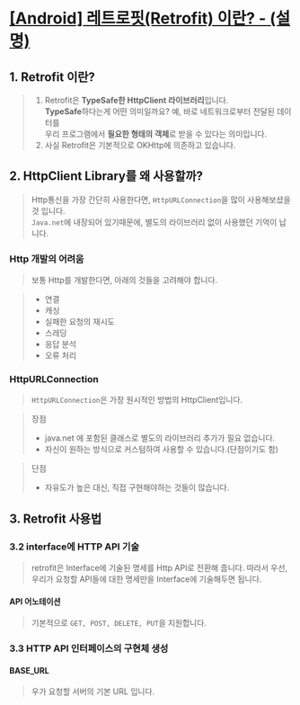 # [[Android] 레트로핏(Retrofit) 이란? - (설명)](https://hijjang2.tistory.com/445)

## 1. Retrofit 이란?
> 1. Retrofit은 **TypeSafe한 HttpClient 라이브러리**입니다.   
**TypeSafe**하다는게 어떤 의미일까요? 예, 바로 네트워크로부터 전달된 데이터를  
우리 프로그램에서 **필요한 형태의 객체**로 받을 수 있다는 의미입니다.
> 2. 사실 Retrofit은 기본적으로 OKHttp에 의존하고 있습니다.

## 2. HttpClient Library를 왜 사용할까?
> Http통신을 가장 간단히 사용한다면, `HttpURLConnection`을 많이 사용해보셨을 것 입니다.  
`Java.net`에 내장되어 있기때문에, 별도의 라이브러리 없이 사용했던 기억이 납니다.

### Http 개발의 어려움
> 보통 Http를 개발한다면, 아래의 것들을 고려해야 합니다.

> * 연결
> * 캐싱
> * 실패한 요청의 재시도
> * 스레딩
> * 응답 분석
> * 오류 처리

### HttpURLConnection
> `HttpURLConnection`은 가장 원시적인 방법의 HttpClient입니다.

> 장점
> * java.net 에 포함된 클래스로 별도의 라이브러리 추가가 필요 없습니다.
> * 자신이 원하는 방식으로 커스텀하여 사용할 수 있습니다.(단점이기도 함)

> 단점
> * 자유도가 높은 대신, 직접 구현해야하는 것들이 많습니다.

## 3. Retrofit 사용법

### 3.2 interface에 HTTP API 기술
> retrofit은 Interface에 기술된 명세를 Http API로 전환해 줍니다. 따라서 우선, 우리가 요청할 API들에 대한 명세만을 Interface에 기술해두면 됩니다.

#### API 어노테이션
> 기본적으로 `GET, POST, DELETE, PUT`을 지원합니다.

### 3.3 HTTP API 인터페이스의 구현체 생성

#### BASE_URL
> 우가 요청할 서버의 기본 URL 입니다.
